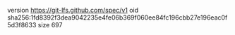 version https://git-lfs.github.com/spec/v1
oid sha256:1fd8392f3dea9042235e4fe06b369f060ee84fc196cbb27e196eac0f5d3f8633
size 697
